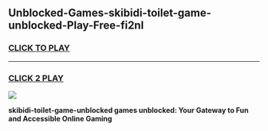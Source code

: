 
## Unblocked-Games-skibidi-toilet-game-unblocked-Play-Free-fi2nl
<h3>
<a href="https://premium76.site?title=skibidi-toilet-game-unblocked&ref=18A">CLICK TO PLAY</a></h3>
<hr>

<h3>
<a href="https://premium76.site?title=skibidi-toilet-game-unblocked&ref=18A">CLICK 2 PLAY</a>
  
</h3>

<a href="https://premium76.site?title=skibidi-toilet-game-unblocked&ref=18A"><img src="https://clearcache.store/games.png"></a>


**skibidi-toilet-game-unblocked games unblocked: Your Gateway to Fun and Accessible Online Gaming**

